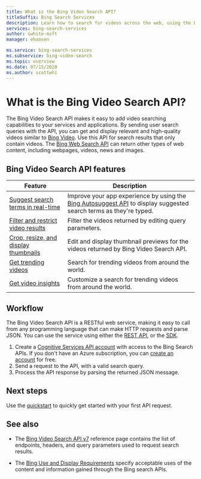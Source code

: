 ```yaml
---
title: What is the Bing Video Search API?
titleSuffix: Bing Search Services
description: Learn how to search for videos across the web, using the Bing Video Search API.
services: bing-search-services
author: swhite-msft
manager: ehansen

ms.service: bing-search-services
ms.subservice: bing-video-search
ms.topic: overview
ms.date: 07/15/2020
ms.author: scottwhi
---
```

# What is the Bing Video Search API?

The Bing Video Search API makes it easy to add video searching capabilities to your services and applications. By sending user search queries with the API, you can get and display relevant and high-quality videos similar to [Bing Video](https://www.bing.com/video). Use this API for search results that only contain videos. The [Bing Web Search API](../bing-web-search/overview.md) can return other types of web content, including webpages, videos, news and images.

## Bing Video Search API features

|Feature|Description
|-|-
| [Suggest search terms in real-time](concepts/sending-requests.md#suggest-search-terms-with-the-bing-autosuggest-api) | Improve your app experience by using the [Bing Autosuggest API](../bing-autosuggest/get-suggested-search-terms.md) to display suggested search terms as they're typed. |
| [Filter and restrict video results](concepts/get-videos.md#filtering-videos)                      | Filter the videos returned by editing query parameters.                                                                                                       |
| [Crop, resize, and display thumbnails](../bing-web-search/resize-and-crop-thumbnails.md)                                                | Edit and display thumbnail previews for the videos returned by Bing Video Search API.                                                                                      |
| [Get trending videos](trending-videos.md) | Search for trending videos from around the world.                                                                                                          |
| [Get video insights](video-insights.md) | Customize a search for trending videos from around the world.                                                                                                          |

## Workflow

The Bing Video Search API is a RESTful web service, making it easy to call from any programming language that can make HTTP requests and parse JSON. You can use the service using either the [REST API](quickstarts/csharp.md), or the [SDK](quickstarts/client-libraries.md).

1. Create a [Cognitive Services API account](https://docs.microsoft.com/azure/cognitive-services/cognitive-services-apis-create-account) with access to the Bing Search APIs. If you don't have an Azure subscription, you can [create an account](https://azure.microsoft.com/free/cognitive-services/) for free.
2. Send a request to the API, with a valid search query.
3. Process the API response by parsing the returned JSON message.


## Next steps

Use the [quickstart](quickstarts/csharp.md) to quickly get started with your first API request.

## See also

* The [Bing Video Search API v7](reference/endpoints.md) reference page contains the list of endpoints, headers, and query parameters used to request search results.

* The [Bing Use and Display Requirements](../bing-web-search/use-display-requirements.md) specify acceptable uses of the content and information gained through the Bing search APIs.
